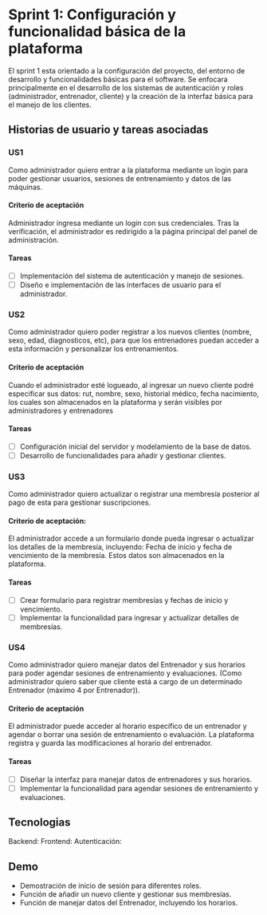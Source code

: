 # Sprint 1: Configuración y funcionalidad básica de la plataforma

El sprint 1 esta orientado a la configuración del proyecto, del entorno de desarrollo y funcionalidades básicas para el software. Se enfocara principalmente en el desarrollo de los sistemas de autenticación y roles (administrador, entrenador, cliente) y la creación de la interfaz básica para el manejo de los clientes.
## Historias de usuario y tareas asociadas
### US1
Como administrador quiero entrar a la plataforma mediante un login para poder gestionar usuarios, sesiones de entrenamiento y datos de las máquinas.
#### Criterio de aceptación
Administrador ingresa mediante un login con sus credenciales. Tras la verificación, el administrador es redirigido a la página principal del panel de administración.
#### Tareas
- [ ] Implementación del sistema de autenticación y manejo de sesiones.
- [ ] Diseño e implementación de las interfaces de usuario para el administrador.
### US2
Como administrador quiero poder registrar a los nuevos clientes (nombre, sexo, edad, diagnosticos, etc), para que los entrenadores puedan acceder a esta información y personalizar los entrenamientos.
#### Criterio de aceptación
Cuando el administrador esté logueado, al ingresar un nuevo cliente podré especificar sus datos: rut, nombre, sexo, historial médico, fecha nacimiento, los cuales son almacenados en la plataforma y serán visibles por administradores y entrenadores
#### Tareas
- [ ] Configuración inicial del servidor y modelamiento de la base de datos.
- [ ] Desarrollo de funcionalidades para añadir y gestionar clientes.
### US3
Como administrador quiero actualizar o registrar una membresía posterior al pago de esta para gestionar suscripciones.
#### Criterio de aceptación:
El administrador accede a un formulario donde pueda ingresar o actualizar los detalles de la membresía, incluyendo: Fecha de inicio y fecha de vencimiento de la membresía. Estos datos son almacenados en la plataforma.
#### Tareas
- [ ] Crear formulario para registrar membresías y fechas de inicio y vencimiento.
- [ ] Implementar la funcionalidad para ingresar y actualizar detalles de membresías.
### US4
Como administrador quiero manejar datos del Entrenador y sus horarios para poder agendar sesiones de entrenamiento y evaluaciones.
(Como administrador quiero saber que cliente está a cargo de un determinado Entrenador (máximo 4 por Entrenador)).
#### Criterio de aceptación
El administrador puede acceder al horario específico de un entrenador y agendar o borrar una sesión de entrenamiento o evaluación. La plataforma registra y guarda las modificaciones al horario del entrenador. 
#### Tareas
- [ ] Diseñar la interfaz para manejar datos de entrenadores y sus horarios.
- [ ] Implementar la funcionalidad para agendar sesiones de entrenamiento y evaluaciones.
## Tecnologias
Backend: 
Frontend: 
Autenticación: 
## Demo
- Demostración de inicio de sesión para diferentes roles.
- Función de añadir un nuevo cliente y gestionar sus membresías.
- Función de manejar datos del Entrenador, incluyendo los horarios.
